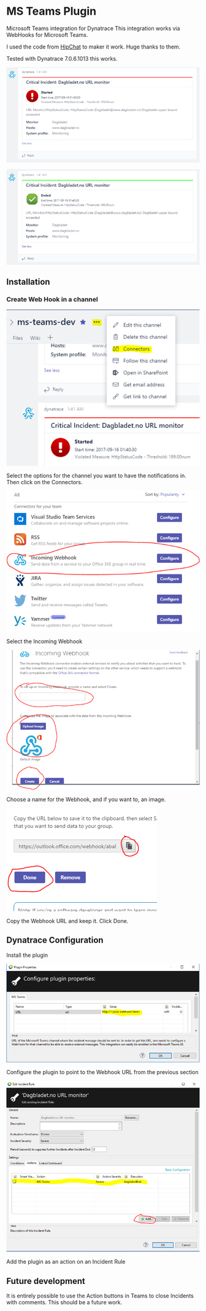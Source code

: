 # MS Teams Plugin
Microsoft Teams integration for Dynatrace
This integration works via WebHooks for Microsoft Teams.

I used the code from [HipChat](https://github.com/dynaTrace/Dynatrace-HipChat-Plugin) to maker it work. Huge thanks to them.


Tested with Dynatrace 7.0.6.1013 this works.

![Incident Started](https://github.com/tutnes/Dynatrace-MSTeams-Integration-Plugin/raw/master/images/readme/incident_started.png "Incident Started")

![Incident Ended](https://github.com/tutnes/Dynatrace-MSTeams-Integration-Plugin/raw/master/images/readme/incident_ended.png "Incident Ended")



## Installation

### Create Web Hook in a channel
![Add connector](https://github.com/tutnes/Dynatrace-MSTeams-Integration-Plugin/raw/master/images/readme/add_connector.png "Add connector")

Select the options for the channel you want to have the notifications in. 
Then click on the Connectors.

![Select Webhook](https://github.com/tutnes/Dynatrace-MSTeams-Integration-Plugin/raw/master/images/readme/select_incoming_webhook.png "Select Webhook")

Select the Incoming Webhook

![Configure Webhook](https://github.com/tutnes/Dynatrace-MSTeams-Integration-Plugin/raw/master/images/readme/configure_webhook.png "Configure Webhook")

Choose a name for the Webhook, and if you want to, an image.


![Copy Webhook](https://github.com/tutnes/Dynatrace-MSTeams-Integration-Plugin/raw/master/images/readme/copy_webhook.png "Copy Webhook")

Copy the Webhook URL and keep it. Click Done.

## Dynatrace Configuration
Install the plugin



![Configure plugin](https://github.com/tutnes/Dynatrace-MSTeams-Integration-Plugin/raw/master/images/readme/configure_dynatrace.png "Configure Plugin") 

Configure the plugin to point to the Webhook URL from the previous section

![Configure Incidentrule](https://github.com/tutnes/Dynatrace-MSTeams-Integration-Plugin/raw/master/images/readme/edit_incident_rule.png "Configure Incidentrule")

Add the plugin as an action on an Incident Rule

## Future development
It is entirely possible to use the Action buttons in Teams to close Incidents with comments.
This should be a future work.
